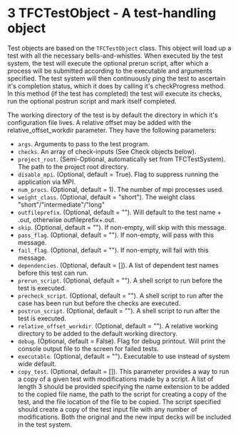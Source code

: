 # 3 TFCTestObject - A test-handling object

Test objects are based on the `TFCTestObject` class.
This object will load up a test with all
the necessary bells-and-whistles. When executed by the test system, the test will execute the optional prerun script, after which a process will be submitted according to the executable and arguments specified. The test system will then continuously ping the test to ascertain it's completion status, which it does by calling it's checkProgress method. In this method (if the test has completed)  the test will execute its checks, run the optional postrun script and mark itself completed.

The working directory of the test is by default the directory in which it's configuration file lives. A relative offset may be added with the
relative_offset_workdir parameter.
They have the following parameters:
  - `args`. Arguments to pass to the test program.
  - `checks`. An array of check-inputs (See Check objects below).
  - `project_root`. (Semi-Optional, automatically set from TFCTestSystem). The path to the project root directory.
  - `disable_mpi`. (Optional, default = True). Flag to suppress running the application via MPI.
  - `num_procs`. (Optional, default = 1). The number of mpi processes used.
  - `weight_class`. (Optional, default = "short"). The weight class "short"/"intermediate"/"long"
  - `outfileprefix`. (Optional, default = ""). Will default to the test name + .out, otherwise
  outfileprefix+.out.
  - `skip`. (Optional, default = ""). If non-empty, will skip with this message.
  - `pass_flag`. (Optional, default = ""). If non-empty, will pass with this message.
  - `fail_flag`. (Optional, default = ""). If non-empty, will fail with this message.
  - `dependencies`. (Optional, default = []). A list of dependent test names before this test can run.
  - `prerun_script`. (Optional, default = ""). A shell script to run before the test is executed.
  - `precheck_script`. (Optional, default = ""). A shell script to run after the case has been run but before the checks are executed.
  - `postrun_script`. (Optional, default = ""). A shell script to run after the test is executed.
  - `relative_offset_workdir`. (Optional, default = ""). A relative working directory to be added to the default working directory.
  - `debug`. (Optional, default = False). Flag for debug printout. Will print the console output file to the screen for failed tests.
  - `executable`. (Optional, default = ""). Executable to use instead of system wide default.
  - `copy_test`. (Optional, default = []). This parameter provides a way to run a copy of a given test with modifications made by a script. A list of length 3 should be provided specifying the name extension to be added to the copied file name, the path to the script for creating a copy of the test, and the file location of the file to be copied. The script specified should create a copy of the test input file with any number of modifications. Both the original and the new input decks will be included in the test system.
